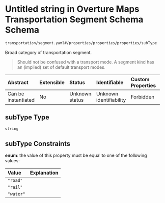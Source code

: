 # Untitled string in Overture Maps Transportation Segment Schema Schema

```txt
transportation/segment.yaml#/properties/properties/properties/subType
```

Broad category of transportation segment.

> Should not be confused with a transport mode. A segment kind has an (implied) set of default transport modes.

| Abstract            | Extensible | Status         | Identifiable            | Custom Properties | Additional Properties | Access Restrictions | Defined In                                                                                                      |
| :------------------ | :--------- | :------------- | :---------------------- | :---------------- | :-------------------- | :------------------ | :-------------------------------------------------------------------------------------------------------------- |
| Can be instantiated | No         | Unknown status | Unknown identifiability | Forbidden         | Allowed               | none                | [segment.yaml\*](../../../../../../../tmp/jsonschema/schema/transportation/segment.yaml "open original schema") |

## subType Type

`string`

## subType Constraints

**enum**: the value of this property must be equal to one of the following values:

| Value     | Explanation |
| :-------- | :---------- |
| `"road"`  |             |
| `"rail"`  |             |
| `"water"` |             |
